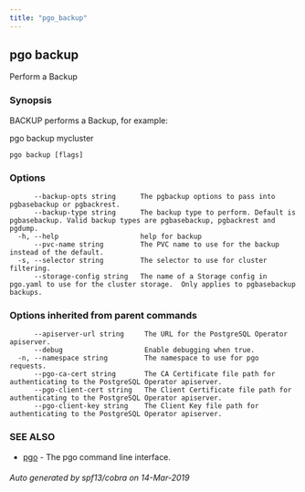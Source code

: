 ```yaml
---
title: "pgo_backup"
---
```

## pgo backup

Perform a Backup

### Synopsis

BACKUP performs a Backup, for example:

  pgo backup mycluster

```
pgo backup [flags]
```

### Options

```
      --backup-opts string      The pgbackup options to pass into pgbasebackup or pgbackrest.
      --backup-type string      The backup type to perform. Default is pgbasebackup. Valid backup types are pgbasebackup, pgbackrest and pgdump.
  -h, --help                    help for backup
      --pvc-name string         The PVC name to use for the backup instead of the default.
  -s, --selector string         The selector to use for cluster filtering.
      --storage-config string   The name of a Storage config in pgo.yaml to use for the cluster storage.  Only applies to pgbasebackup backups.
```

### Options inherited from parent commands

```
      --apiserver-url string     The URL for the PostgreSQL Operator apiserver.
      --debug                    Enable debugging when true.
  -n, --namespace string         The namespace to use for pgo requests.
      --pgo-ca-cert string       The CA Certificate file path for authenticating to the PostgreSQL Operator apiserver.
      --pgo-client-cert string   The Client Certificate file path for authenticating to the PostgreSQL Operator apiserver.
      --pgo-client-key string    The Client Key file path for authenticating to the PostgreSQL Operator apiserver.
```

### SEE ALSO

* [pgo](/cli/pgo/)	 - The pgo command line interface.

###### Auto generated by spf13/cobra on 14-Mar-2019
